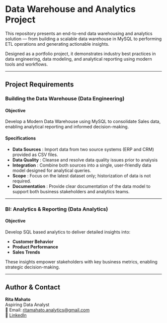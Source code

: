 # Data Warehouse and Analytics Project 

This repository presents an end-to-end data warehousing and analytics solution — from building a scalable data warehouse in MySQL to performing ETL operations and generating actionable insights.

Designed as a portfolio project, it demonstrates industry best practices in data engineering, data modeling, and analytical reporting using modern tools and workflows.

---

## Project Requirements

### Building the Data Warehouse (Data Engineering)

#### Objective
Develop a Modern Data Warehouse using MySQL to consolidate Sales data, enabling analytical reporting and informed decision-making.

#### Specifications

- **Data Sources** : Import data from two source systems (ERP and CRM) provided as CSV files.
- **Data Quality** : Cleanse and resolve data quality issues prior to analysis
- **Integration** : Combine both sources into a single, user-friendly data model designed for analytical queries.
- **Scope** : Focus on the latest dataset only; historization of data is not required.
- **Documentation** : Provide clear documentation of the data model to support both business stakeholders and analytics teams.

---

### BI: Analytics & Reporting (Data Analytics)

#### Objective
Develop SQL based analytics to deliver detailed insights into:
- **Customer Behavior** 
- **Product Performance**
- **Sales Trends**

These insights empower stakeholders with key business metrics, enabling strategic decision-making.

---
<h2><a class="anchor" id="author--contact"></a>Author & Contact</h2>

**Rita Mahato**  
Aspiring Data Analyst  
📧 Email: ritamahato.analytics@gmail.com  
🔗 [LinkedIn](https://www.linkedin.com/in/mahato-rita/)  
